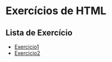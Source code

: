 # Exercícios de HTML

## Lista de Exercício

- [Exercicio1](exercicio1.html)
- [Exercicio2](exercicio2.html)
